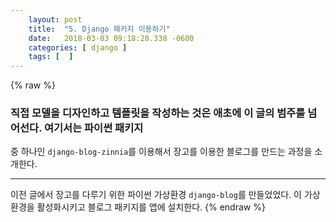 ```yaml
---
    layout: post
    title:  "5. Django 패키지 이용하기"
    date:   2018-03-03 09:18:28.338 -0600
    categories: [ django ]
    tags: [  ]
---
```


{% raw %}
### 직접 모델을 디자인하고 템플릿을 작성하는 것은 애초에 이 글의 범주를 넘어선다. 여기서는 파이썬 패키지
 중 하나인 `django-blog-zinnia`를 이용해서 장고를 이용한 블로그를 만드는 과정을 소개한다.

--------------------------------------------------------

이전 글에서 장고를 다루기 위한 파이썬 가상환경 `django-blog`를 만들었었다. 이 가상환경을 활성화시키고 블로그 패키지를 앱에 설치한다.
{% endraw %}
    